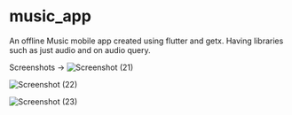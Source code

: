 # music_app
An offline Music mobile app created using flutter and getx.
Having libraries such as just audio and on audio query.



Screenshots ->
![Screenshot (21)](https://github.com/PiyushKhairnar53/music_app/assets/41378449/2c23ba15-2be3-4990-9915-bb22d47cb2a3)


![Screenshot (22)](https://github.com/PiyushKhairnar53/music_app/assets/41378449/8eb2bc61-8605-4506-8042-8ff59d3da0df)


![Screenshot (23)](https://github.com/PiyushKhairnar53/music_app/assets/41378449/7e567aab-f6c6-446a-bb8a-d26d7ff7d475)


